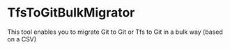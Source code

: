 # TfsToGitBulkMigrator
This tool enables you to migrate Git to Git or Tfs to Git in a bulk way (based on a CSV)
